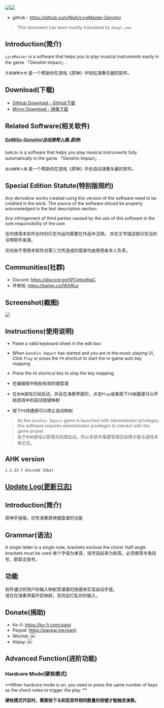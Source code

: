 ![](logo.png)![](assets/genshin.png)

- github：https://github.com/Nigh/LyreMaster-Genshin

> This document has been mostly translated by `deepl.com`

## Introduction(简介)

`LyreMaster` is a software that helps you to play musical instruments easily in the game 「Genshin Impact」.

`手搓弹琴大师` 是一个帮助你在游戏《原神》中轻松演奏乐器的软件。

## Download(下载)

- [GitHub Download - GitHub下载](https://github.com/Nigh/LyreMaster-Genshin/releases/latest/download/LyreMaster.zip)
- [Mirror Download - 镜像下载](https://ghproxy.com/https://github.com/Nigh/LyreMaster-Genshin/releases/latest/download/LyreMaster.zip)

## Related Software(相关软件)
##### [DoMiSo-Genshin(自动弹琴人偶-原神)](https://github.com/Nigh/DoMiSo-genshin)

`DoMiSo` is a software that helps you play musical instruments fully automatically in the game 「Genshin Impact」.

`自动弹琴人偶` 是一个帮助你在游戏《原神》中全自动演奏乐器的软件。

Special Edition Statute(特别版规约)
------------------
Any derivative works created using this version of the software need to be credited in the work.
The source of the software should be properly acknowledged in the text description section.

Any infringement of third parties caused by the use of this software is the sole responsibility of the user.

任何使用本软件创作的衍生作品均需要在作品中注明。
并在文字描述部分恰当的注明软件来源。

任何由于使用本软件对第三方所造成的侵害均由使用者本人负责。

## Communities(社群)
- Discord: https://discord.gg/5PCebykNaC
- 开黑啦: https://kaihei.co/IWXRLp

## Screenshot(截图)

![](assets/screenshot.png)

Instructions(使用说明)
------------------

- Paste a valid keyboard sheet in the edit box
- When `Genshin Impact` has started and you are in the music playing UI, Click `Play` or press the `F9` shortcut to start the in-game auto key mapping
- Press the `F8` shortcut key to stop the key mapping



- 在编辑框中粘贴有效的键盘谱
- 在`原神`游戏已经启动，并且在演奏界面时，点击`Play`或者按下`F9`快捷键可以开始游戏中的自动按键映射
- 按下`F8`快捷键可以停止自动映射



> As the `Genshin Impact` game is launched with administrator privileges, this software requires administrator privileges to interact with the game proper  
> 由于`原神`游戏以管理员权限启动，所以本软件需要管理员权限才能与游戏本体交互。

## AHK version

`1.1.33.7 Unicode 32bit`


[Update Log(更新日志)](changes.md)
------------------

Introduction(简介)
------------------
原神手搓版，仅有演奏原神键盘谱的功能

Grammar(语法)
------------------

A single letter is a single note, brackets enclose the chord. Half angle brackets must be used
单个字母为单音，括号括起来为和弦。必须使用半角括号，即英文括号。

功能
------------------
软件通过将用户的输入映射至谱面的按键来实现自动手搓。  
请仅在演奏界面开启映射，否则会打乱你的输入。

Donate(捐助)
------------------

- Ko-fi: https://ko-fi.com/xianii
- Paypal: https://paypal.me/xianii
- Wechat: ![](assets/wechat.jpg)
- Alipay: ![](assets/alipay.jpg)

## Advanced Function(进阶功能)

### Hardcore Mode(硬核模式)

**When hardcore mode is on, you need to press the same number of keys as the chord notes to trigger the play. **

**硬核模式开启时，需要按下与和弦音符相同数量的按键才能触发演奏。**

